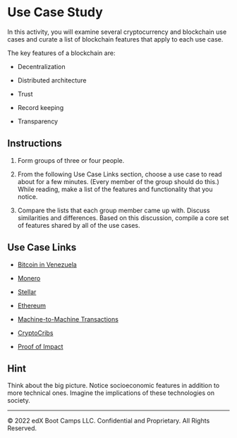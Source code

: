 # Use Case Study

In this activity, you will examine several cryptocurrency and blockchain use cases and curate a list of blockchain features that apply to each use case.

The key features of a blockchain are:

* Decentralization

* Distributed architecture

* Trust

* Record keeping

* Transparency

## Instructions

1. Form groups of three or four people.

2. From the following Use Case Links section, choose a use case to read about for a few minutes. (Every member of the group should do this.) While reading, make a list of the features and functionality that you notice.

3. Compare the lists that each group member came up with. Discuss similarities and differences. Based on this discussion, compile a core set of features shared by all of the use cases.

## Use Case Links

* [Bitcoin in Venezuela](https://www.bbc.co.uk/news/business-47553048)

* [Monero](https://bravenewcoin.com/insights/monero-no-plans-to-go-'legit')

* [Stellar](https://www.investopedia.com/news/what-stellar/)

* [Ethereum](https://www.techradar.com/uk/news/charting-the-rise-and-rise-of-ethereum)

* [Machine-to-Machine Transactions](https://blogs.dxc.technology/2019/01/29/machines-that-pay-each-other-using-digital-wallets/)

* [CryptoCribs](https://news.bitcoin.com/meet-cryptocribs-a-rental-service-that-aims-to-decentralize-airbnb/)

* [Proof of Impact](https://proofofimpact.com)

## Hint

Think about the big picture. Notice socioeconomic features in addition to more technical ones. Imagine the implications of these technologies on society.

---

© 2022 edX Boot Camps LLC. Confidential and Proprietary. All Rights Reserved.

